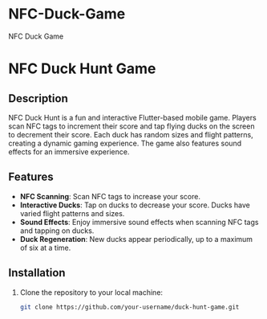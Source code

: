 # NFC-Duck-Game
NFC Duck Game 
# NFC Duck Hunt Game

## Description
NFC Duck Hunt is a fun and interactive Flutter-based mobile game. Players scan NFC tags to increment their score and tap flying ducks on the screen to decrement their score. Each duck has random sizes and flight patterns, creating a dynamic gaming experience. The game also features sound effects for an immersive experience.

## Features
- **NFC Scanning**: Scan NFC tags to increase your score.
- **Interactive Ducks**: Tap on ducks to decrease your score. Ducks have varied flight patterns and sizes.
- **Sound Effects**: Enjoy immersive sound effects when scanning NFC tags and tapping on ducks.
- **Duck Regeneration**: New ducks appear periodically, up to a maximum of six at a time.

## Installation
1. Clone the repository to your local machine:
   ```sh
   git clone https://github.com/your-username/duck-hunt-game.git
